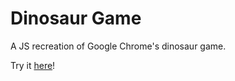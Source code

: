 # Dinosaur Game

A JS recreation of Google Chrome's dinosaur game.

Try it [here](https://davidolivefarga.github.io/dinosaur-game/)!
